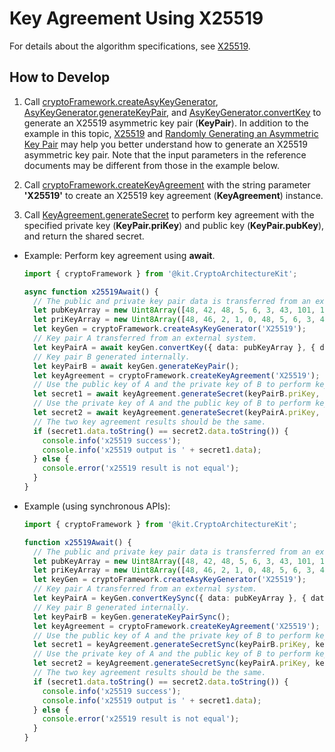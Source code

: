 # Key Agreement Using X25519


For details about the algorithm specifications, see [X25519](crypto-key-agreement-overview.md#x25519).


## How to Develop

1. Call [cryptoFramework.createAsyKeyGenerator](../../reference/apis-crypto-architecture-kit/js-apis-cryptoFramework.md#cryptoframeworkcreateasykeygenerator), [AsyKeyGenerator.generateKeyPair](../../reference/apis-crypto-architecture-kit/js-apis-cryptoFramework.md#generatekeypair-1), and [AsyKeyGenerator.convertKey](../../reference/apis-crypto-architecture-kit/js-apis-cryptoFramework.md#convertkey-3) to generate an X25519 asymmetric key pair (**KeyPair**).
   In addition to the example in this topic, [X25519](crypto-asym-key-generation-conversion-spec.md#x25519) and [Randomly Generating an Asymmetric Key Pair](crypto-generate-asym-key-pair-randomly.md) may help you better understand how to generate an X25519 asymmetric key pair. Note that the input parameters in the reference documents may be different from those in the example below.

2. Call [cryptoFramework.createKeyAgreement](../../reference/apis-crypto-architecture-kit/js-apis-cryptoFramework.md#cryptoframeworkcreatekeyagreement) with the string parameter **'X25519'** to create an X25519 key agreement (**KeyAgreement**) instance.

3. Call [KeyAgreement.generateSecret](../../reference/apis-crypto-architecture-kit/js-apis-cryptoFramework.md#generatesecret-1) to perform key agreement with the specified private key (**KeyPair.priKey**) and public key (**KeyPair.pubKey**), and return the shared secret.

- Example: Perform key agreement using **await**.

  ```ts
  import { cryptoFramework } from '@kit.CryptoArchitectureKit';

  async function x25519Await() {
    // The public and private key pair data is transferred from an external system.
    let pubKeyArray = new Uint8Array([48, 42, 48, 5, 6, 3, 43, 101, 110, 3, 33, 0, 36, 98, 216, 106, 74, 99, 179, 203, 81, 145, 147, 101, 139, 57, 74, 225, 119, 196, 207, 0, 50, 232, 93, 147, 188, 21, 225, 228, 54, 251, 230, 52]);
    let priKeyArray = new Uint8Array([48, 46, 2, 1, 0, 48, 5, 6, 3, 43, 101, 110, 4, 34, 4, 32, 112, 65, 156, 73, 65, 89, 183, 39, 119, 229, 110, 12, 192, 237, 186, 153, 21, 122, 28, 176, 248, 108, 22, 242, 239, 179, 106, 175, 85, 65, 214, 90]);
    let keyGen = cryptoFramework.createAsyKeyGenerator('X25519');
    // Key pair A transferred from an external system.
    let keyPairA = await keyGen.convertKey({ data: pubKeyArray }, { data: priKeyArray });
    // Key pair B generated internally.
    let keyPairB = await keyGen.generateKeyPair();
    let keyAgreement = cryptoFramework.createKeyAgreement('X25519');
    // Use the public key of A and the private key of B to perform key agreement.
    let secret1 = await keyAgreement.generateSecret(keyPairB.priKey, keyPairA.pubKey);
    // Use the private key of A and the public key of B to perform key agreement.
    let secret2 = await keyAgreement.generateSecret(keyPairA.priKey, keyPairB.pubKey);
    // The two key agreement results should be the same.
    if (secret1.data.toString() == secret2.data.toString()) {
      console.info('x25519 success');
      console.info('x25519 output is ' + secret1.data);
    } else {
      console.error('x25519 result is not equal');
    }
  }
  ```

- Example (using synchronous APIs):

  ```ts
  import { cryptoFramework } from '@kit.CryptoArchitectureKit';

  function x25519Await() {
    // The public and private key pair data is transferred from an external system.
    let pubKeyArray = new Uint8Array([48, 42, 48, 5, 6, 3, 43, 101, 110, 3, 33, 0, 36, 98, 216, 106, 74, 99, 179, 203, 81, 145, 147, 101, 139, 57, 74, 225, 119, 196, 207, 0, 50, 232, 93, 147, 188, 21, 225, 228, 54, 251, 230, 52]);
    let priKeyArray = new Uint8Array([48, 46, 2, 1, 0, 48, 5, 6, 3, 43, 101, 110, 4, 34, 4, 32, 112, 65, 156, 73, 65, 89, 183, 39, 119, 229, 110, 12, 192, 237, 186, 153, 21, 122, 28, 176, 248, 108, 22, 242, 239, 179, 106, 175, 85, 65, 214, 90]);
    let keyGen = cryptoFramework.createAsyKeyGenerator('X25519');
    // Key pair A transferred from an external system.
    let keyPairA = keyGen.convertKeySync({ data: pubKeyArray }, { data: priKeyArray });
    // Key pair B generated internally.
    let keyPairB = keyGen.generateKeyPairSync();
    let keyAgreement = cryptoFramework.createKeyAgreement('X25519');
    // Use the public key of A and the private key of B to perform key agreement.
    let secret1 = keyAgreement.generateSecretSync(keyPairB.priKey, keyPairA.pubKey);
    // Use the private key of A and the public key of B to perform key agreement.
    let secret2 = keyAgreement.generateSecretSync(keyPairA.priKey, keyPairB.pubKey);
    // The two key agreement results should be the same.
    if (secret1.data.toString() == secret2.data.toString()) {
      console.info('x25519 success');
      console.info('x25519 output is ' + secret1.data);
    } else {
      console.error('x25519 result is not equal');
    }
  }
  ```
